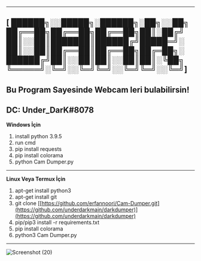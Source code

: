 ---------------------------------------------------------------------------------------------------------------------------------------
**[
██████╗░░█████╗░██████╗░██╗░░██╗
██╔══██╗██╔══██╗██╔══██╗██║░██╔╝
██║░░██║███████║██████╔╝█████═╝░
██║░░██║██╔══██║██╔══██╗██╔═██╗░
██████╔╝██║░░██║██║░░██║██║░╚██╗
╚═════╝░╚═╝░░╚═╝╚═╝░░╚═╝╚═╝░░╚═╝]**
---------------------------------------------------------------------------------------------------------------------------------------

Bu Program Sayesinde Webcam leri bulabilirsin!
---------------------------------------------------------------------------------------------------------------------------------------
DC: Under_DarK#8078
---------------------------------------------------------------------------------------------------------------------------------------

**Windows İçin**

1. install python 3.9.5
2. run cmd
3. pip install requests
4. pip install colorama
5. python Cam Dumper.py


---------------------------------------------------------------------------------------------------------------------------------------

**Linux Veya Termux İçin**

1. apt-get install python3
2. apt-get install git
3. git clone [[https://github.com/erfannoori/Cam-Dumper.git](https://github.com/underdarkmain/darkdumper)](https://github.com/underdarkmain/darkdumper)
4. pip/pip3 install -r requirements.txt
5. pip install colorama
6. python3 Cam Dumper.py

---------------------------------------------------------------------------------------------------------------------------------------
![Screenshot (20)](https://user-images.githubusercontent.com/77107767/147401785-5d62aed9-7c33-4032-962d-36643969910b.png)


